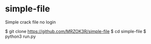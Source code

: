 # simple-file
Simple crack file no login

$ git clone https://github.com/MRZOK3R/simple-file
$ cd simple-file
$ python3 run.py
